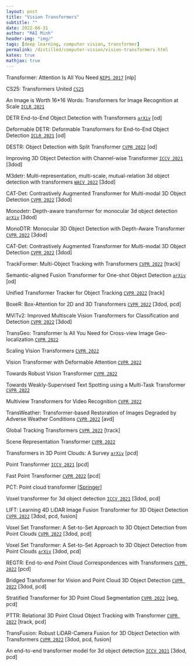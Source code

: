 ```yaml
---
layout: post
title: "Vision Transformers"
subtitle: ""
date: 2022-08-31
author: "MAI Minh"
header-img: "img/"
tags: [deep learning, computer vision, transformer]
permalink: /distilled/computer-vision/vision-transformers.html
katex: true
mathjax: true
---
```


Transformer: Attention Is All You Need [`NIPS 2017`](https://proceedings.neurips.cc/paper/2017/file/3f5ee243547dee91fbd053c1c4a845aa-Paper.pdf) [nlp]

CS25: Transformers United [`CS25`](https://web.stanford.edu/class/cs25/)

An Image is Worth 16*16 Words: Transformers for Image Recognition at Scale [`ICLR 2021`](https://openreview.net/forum?id=YicbFdNTTy)

DETR End-to-End Object Detection with Transformers [`arXiv`](https://arxiv.org/abs/2005.12872) [od]

Deformable DETR: Deformable Transformers for End-to-End Object Detection [`ICLR 2021`](https://openreview.net/forum?id=gZ9hCDWe6ke) [od]

DESTR: Object Detection with Split Transformer [`CVPR 2022`](https://openaccess.thecvf.com/content/CVPR2022/papers/He_DESTR_Object_Detection_With_Split_Transformer_CVPR_2022_paper.pdf) [od]

Improving 3D Object Detection with Channel-wise Transformer [`ICCV 2021`](https://openaccess.thecvf.com/content/ICCV2021/papers/Sheng_Improving_3D_Object_Detection_With_Channel-Wise_Transformer_ICCV_2021_paper.pdf) [3dod]

M3detr: Multi-representation, multi-scale, mutual-relation 3d object detection with transformers [`WACV 2022`](https://openaccess.thecvf.com/content/WACV2022/papers/Guan_M3DETR_Multi-Representation_Multi-Scale_Mutual-Relation_3D_Object_Detection_With_Transformers_WACV_2022_paper.pdf) [3dod]

CAT-Det: Contrastively Augmented Transformer for Multi-modal 3D Object Detection [`CVPR 2022`](https://openaccess.thecvf.com/content/CVPR2022/papers/Zhang_CAT-Det_Contrastively_Augmented_Transformer_for_Multi-Modal_3D_Object_Detection_CVPR_2022_paper.pdf) [3dod]

Monodetr: Depth-aware transformer for monocular 3d object detection [`arXiv`](https://arxiv.org/pdf/2203.13310.pdf) [3dod]

MonoDTR: Monocular 3D Object Detection with Depth-Aware Transformer [`CVPR 2022`](https://openaccess.thecvf.com/content/CVPR2022/papers/Huang_MonoDTR_Monocular_3D_Object_Detection_With_Depth-Aware_Transformer_CVPR_2022_paper.pdf) [3dod]

CAT-Det: Contrastively Augmented Transformer for Multi-modal 3D Object Detection [`CVPR 2022`](https://openaccess.thecvf.com/content/CVPR2022/papers/Zhang_CAT-Det_Contrastively_Augmented_Transformer_for_Multi-Modal_3D_Object_Detection_CVPR_2022_paper.pdf) [3dod]

TrackFormer: Multi-Object Tracking with Transformers [`CVPR 2022`](https://openaccess.thecvf.com/content/CVPR2022/papers/Meinhardt_TrackFormer_Multi-Object_Tracking_With_Transformers_CVPR_2022_paper.pdf) [track]

Semantic-aligned Fusion Transformer for One-shot Object Detection [`arXiv`](https://arxiv.org/pdf/2203.09093.pdf) [od]

Unified Transformer Tracker for Object Tracking [`CVPR 2022`](https://arxiv.org/abs/2203.15175) [track]

BoxeR: Box-Attention for 2D and 3D Transformers [`CVPR 2022`](https://openaccess.thecvf.com/content/CVPR2022/papers/Nguyen_BoxeR_Box-Attention_for_2D_and_3D_Transformers_CVPR_2022_paper.pdf) [3dod, pcd]

MViTv2: Improved Multiscale Vision Transformers for Classification and Detection [`CVPR 2022`](https://openaccess.thecvf.com/content/CVPR2022/papers/Li_MViTv2_Improved_Multiscale_Vision_Transformers_for_Classification_and_Detection_CVPR_2022_paper.pdf) [3dod]

TransGeo: Transformer Is All You Need for Cross-view Image Geo-localization [`CVPR 2022`](https://openaccess.thecvf.com/content/CVPR2022/papers/Zhu_TransGeo_Transformer_Is_All_You_Need_for_Cross-View_Image_Geo-Localization_CVPR_2022_paper.pdf)

Scaling Vision Transformers [`CVPR 2022`](https://openaccess.thecvf.com/content/CVPR2022/papers/Zhai_Scaling_Vision_Transformers_CVPR_2022_paper.pdf)

Vision Transformer with Deformable Attention [`CVPR 2022`](https://openaccess.thecvf.com/content/CVPR2022/papers/Xia_Vision_Transformer_With_Deformable_Attention_CVPR_2022_paper.pdf)

Towards Robust Vision Transformer [`CVPR 2022`](https://openaccess.thecvf.com/content/CVPR2022/papers/Mao_Towards_Robust_Vision_Transformer_CVPR_2022_paper.pdf)

Towards Weakly-Supervised Text Spotting using a Multi-Task Transformer [`CVPR 2022`](https://openaccess.thecvf.com/content/CVPR2022/papers/Kittenplon_Towards_Weakly-Supervised_Text_Spotting_Using_a_Multi-Task_Transformer_CVPR_2022_paper.pdf)

Multiview Transformers for Video Recognition [`CVPR 2022`](https://arxiv.org/abs/2201.04288)

TransWeather: Transformer-based Restoration of Images Degraded by Adverse Weather Conditions [`CVPR 2022`](https://openaccess.thecvf.com/content/CVPR2022/papers/Valanarasu_TransWeather_Transformer-Based_Restoration_of_Images_Degraded_by_Adverse_Weather_Conditions_CVPR_2022_paper.pdf) [avd]

Global Tracking Transformers [`CVPR 2022`](https://arxiv.org/abs/2203.13250) [track]

Scene Representation Transformer [`CVPR 2022`](https://arxiv.org/abs/2111.13152)

Transformers in 3D Point Clouds: A Survey [`arXiv`](https://arxiv.org/pdf/2205.07417.pdf) [pcd]

Point Transformer [`ICCV 2021`](https://openaccess.thecvf.com/content/ICCV2021/papers/Zhao_Point_Transformer_ICCV_2021_paper.pdf) [pcd]

Fast Point Transformer [`CVPR 2022`](https://openaccess.thecvf.com/content/CVPR2022/papers/Park_Fast_Point_Transformer_CVPR_2022_paper.pdf) [pcd]

PCT: Point cloud transformer [[Springer](https://link.springer.com/content/pdf/10.1007/s41095-021-0229-5.pdf)]

Voxel transformer for 3d object detection [`ICCV 2021`](https://openaccess.thecvf.com/content/ICCV2021/html/Mao_Voxel_Transformer_for_3D_Object_Detection_ICCV_2021_paper.html) [3dod, pcd]

LIFT: Learning 4D LiDAR Image Fusion Transformer for 3D Object Detection [`CVPR 2022`](https://openaccess.thecvf.com/content/CVPR2022/papers/Zeng_LIFT_Learning_4D_LiDAR_Image_Fusion_Transformer_for_3D_Object_CVPR_2022_paper.pdf) [3dod, pcd, fusion]

Voxel Set Transformer: A Set-to-Set Approach to 3D Object Detection from Point Clouds [`CVPR 2022`](https://openaccess.thecvf.com/content/CVPR2022/papers/He_Voxel_Set_Transformer_A_Set-to-Set_Approach_to_3D_Object_Detection_CVPR_2022_paper.pdf) [3dod, pcd]

Voxel Set Transformer: A Set-to-Set Approach to 3D Object Detection from Point Clouds [`arXiv`](https://arxiv.org/abs/2203.10314) [3dod, pcd]

REGTR: End-to-end Point Cloud Correspondences with Transformers [`CVPR 2022`](https://openaccess.thecvf.com/content/CVPR2022/papers/Yew_REGTR_End-to-End_Point_Cloud_Correspondences_With_Transformers_CVPR_2022_paper.pdf) [pcd]

Bridged Transformer for Vision and Point Cloud 3D Object Detection [`CVPR 2022`](https://openaccess.thecvf.com/content/CVPR2022/papers/Wang_Bridged_Transformer_for_Vision_and_Point_Cloud_3D_Object_Detection_CVPR_2022_paper.pdf)  [3dod, pcd]

Stratified Transformer for 3D Point Cloud Segmentation [`CVPR 2022`](https://openaccess.thecvf.com/content/CVPR2022/papers/Lai_Stratified_Transformer_for_3D_Point_Cloud_Segmentation_CVPR_2022_paper.pdf) [seg, pcd]

PTTR: Relational 3D Point Cloud Object Tracking with Transformer [`CVPR 2022`](https://openaccess.thecvf.com/content/CVPR2022/papers/Zhou_PTTR_Relational_3D_Point_Cloud_Object_Tracking_With_Transformer_CVPR_2022_paper.pdf) [track, pcd]

TransFusion: Robust LiDAR-Camera Fusion for 3D Object Detection with Transformers [`CVPR 2022`](https://openaccess.thecvf.com/content/CVPR2022/papers/Bai_TransFusion_Robust_LiDAR-Camera_Fusion_for_3D_Object_Detection_With_Transformers_CVPR_2022_paper.pdf) [3dod, pcd, fusion]

An end-to-end transformer model for 3d object detection [`ICCV 2021`](https://arxiv.org/abs/2109.08141) [3dod, pcd]


